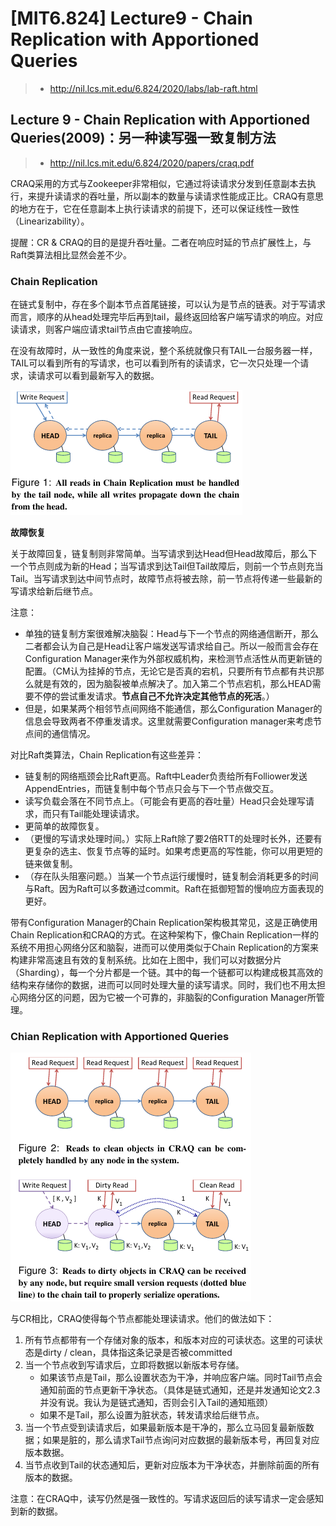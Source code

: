 # [MIT6.824] Lecture9 - Chain Replication with Apportioned Queries

> - http://nil.lcs.mit.edu/6.824/2020/labs/lab-raft.html



## Lecture 9 - Chain Replication with Apportioned Queries(2009)：另一种读写强一致复制方法

> - http://nil.lcs.mit.edu/6.824/2020/papers/craq.pdf

CRAQ采用的方式与Zookeeper非常相似，它通过将读请求分发到任意副本去执行，来提升读请求的吞吐量，所以副本的数量与读请求性能成正比。CRAQ有意思的地方在于，它在任意副本上执行读请求的前提下，还可以保证线性一致性（Linearizability）。

提醒：CR & CRAQ的目的是提升吞吐量。二者在响应时延的节点扩展性上，与Raft类算法相比显然会差不少。

### Chain Replication

在链式复制中，存在多个副本节点首尾链接，可以认为是节点的链表。对于写请求而言，顺序的从head处理完毕后再到tail，最终返回给客户端写请求的响应。对应读请求，则客户端应请求tail节点由它直接响应。

在没有故障时，从一致性的角度来说，整个系统就像只有TAIL一台服务器一样，TAIL可以看到所有的写请求，也可以看到所有的读请求，它一次只处理一个请求，读请求可以看到最新写入的数据。

![chain-replication](/static/image/2022-01-06/chain-replication.png)

**故障恢复**

关于故障回复，链复制则非常简单。当写请求到达Head但Head故障后，那么下一个节点则成为新的Head；当写请求到达Tail但Tail故障后，则前一个节点则充当Tail。当写请求到达中间节点时，故障节点将被去除，前一节点将传递一些最新的写请求给新后继节点。

注意：

- 单独的链复制方案很难解决脑裂：Head与下一个节点的网络通信断开，那么二者都会认为自己是Head让客户端发送写请求给自己。所以一般而言会存在Configuration Manager来作为外部权威机构，来检测节点活性从而更新链的配置。（CM认为挂掉的节点，无论它是否真的宕机，只要所有节点都有共识那么就是有效的，因为脑裂被单点解决了。加入第二个节点宕机，那么HEAD需要不停的尝试重发请求。**节点自己不允许决定其他节点的死活**。）
- 但是，如果某两个相邻节点间网络不能通信，那么Configuration Manager的信息会导致两者不停重发请求。这里就需要Configuration manager来考虑节点间的通信情况。

对比Raft类算法，Chain Replication有这些差异：

- 链复制的网络瓶颈会比Raft更高。Raft中Leader负责给所有Folliower发送AppendEntries，而链复制中每个节点只会与下一个节点做交互。
- 读写负载会落在不同节点上。（可能会有更高的吞吐量）Head只会处理写请求，而只有Tail能处理读请求。
- 更简单的故障恢复。
- （更慢的写请求处理时间。）实际上Raft除了要2倍RTT的处理时长外，还要有更复杂的选主、恢复节点等的延时。如果考虑更高的写性能，你可以用更短的链来做复制。
- （存在队头阻塞问题。）当某一个节点运行缓慢时，链复制会消耗更多的时间与Raft。因为Raft可以多数通过commit。Raft在抵御短暂的慢响应方面表现的更好。

带有Configuration Manager的Chain Replication架构极其常见，这是正确使用Chain Replication和CRAQ的方式。在这种架构下，像Chain  Replication一样的系统不用担心网络分区和脑裂，进而可以使用类似于Chain  Replication的方案来构建非常高速且有效的复制系统。比如在上图中，我们可以对数据分片（Sharding），每一个分片都是一个链。其中的每一个链都可以构建成极其高效的结构来存储你的数据，进而可以同时处理大量的读写请求。同时，我们也不用太担心网络分区的问题，因为它被一个可靠的，非脑裂的Configuration Manager所管理。

### Chian Replication with Apportioned Queries

![chain-replication-with-apportioned-queries](/static/image/2022-01-06/chain-replication-with-apportioned-queries.png)

与CR相比，CRAQ使得每个节点都能处理读请求。他们的做法如下：

1. 所有节点都带有一个存储对象的版本，和版本对应的可读状态。这里的可读状态是dirty / clean，具体指这条记录是否被committed
2. 当一个节点收到写请求后，立即将数据以新版本号存储。
   - 如果该节点是Tail，那么设置状态为干净，并响应客户端。同时Tail节点会通知前面的节点更新干净状态。（具体是链式通知，还是并发通知论文2.3并没有说。我认为是链式通知，否则会引入Tail的通知瓶颈）
   - 如果不是Tail，那么设置为脏状态，转发请求给后继节点。
3. 当一个节点受到读请求后，如果最新版本是干净的，那么立马回复最新版数据；如果是脏的，那么请求Tail节点询问对应数据的最新版本号，再回复对应版本数据。
4. 当节点收到Tail的状态通知后，更新对应版本为干净状态，并删除前面的所有版本的数据。

注意：在CRAQ中，读写仍然是强一致性的。写请求返回后的读写请求一定会感知到新的数据。
